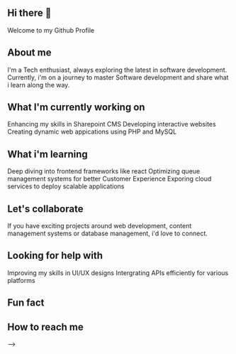 ## Hi there 👋
Welcome to my Github Profile

## About me
I'm a Tech enthusiast, always exploring the latest in software development. Currently, i'm on a journey to master Software development and share what i learn along the way. 

## What I'm currently working on
Enhancing my skills in Sharepoint CMS
Developing interactive websites
Creating dynamic web appications using PHP and MySQL

## What i'm learning
Deep diving into frontend frameworks like react 
Optimizing queue management systems for better Customer Experience
Exporing cloud services to deploy scalable applications

## Let's collaborate
If you have exciting projects around web development, content management systems or database management, i'd love to connect.

## Looking for help with
Improving my skills in UI/UX designs
Intergrating APIs efficiently for various platforms

## Fun fact


## How to reach me


-->

